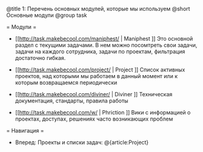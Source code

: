 @title 1: Перечень основных модулей, которые мы используем
@short Основные модули
@group task

= Модули =
- [[http://task.makebecool.com/maniphest/ | Maniphest ]] Это основной раздел с текущими задачами. В нем можно посомтреть
 свои задачи, задачи на каждого сотрудника, задачи по проектам, фильтрация достаточно гибкая.

- [[http://task.makebecool.com/project/ | Project ]] Список активных проектов, над которыми мы работаем в данный момент
 или к которым возвращаемся периодически

- [[http://task.makebecool.com/diviner/ | Diviner ]] Техническая документация, стандарты, правила работы

- [[http://task.makebecool.com/w/ | Phriction ]] Вики с информацией о проектах, доступах, решениях часто возникающих проблем

= Навигация =
- Вперед: Проекты и списки задач: @{article:Project}